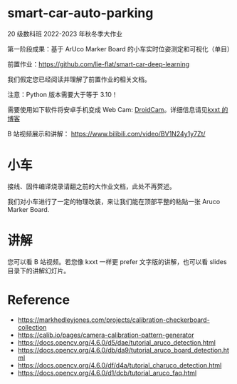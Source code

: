 # smart-car-auto-parking

20 级数科班 2022-2023 年秋冬季大作业

第一阶段成果：基于 ArUco Marker Board 的小车实时位姿测定和可视化（单目）

前置作业：https://github.com/lie-flat/smart-car-deep-learning

我们假定您已经阅读并理解了前置作业的相关文档。

注意：Python 版本需要大于等于 3.10！

需要使用如下软件将安卓手机变成 Web Cam: [DroidCam](https://www.dev47apps.com/)。详细信息请见[kxxt 的博客](https://www.kxxt.dev/blog/use-android-devices-as-cameras-in-opencv/)

B 站视频展示和讲解： https://www.bilibili.com/video/BV1N24y1y7Zt/

# 小车

接线、固件编译烧录请翻之前的大作业文档，此处不再赘述。

我们对小车进行了一定的物理改装，来让我们能在顶部平整的粘贴一张 Aruco Marker Board.

# 讲解

您可以看 B 站视频。若您像 kxxt 一样更 prefer 文字版的讲解，也可以看 slides 目录下的讲解幻灯片。

# Reference

- https://markhedleyjones.com/projects/calibration-checkerboard-collection
- https://calib.io/pages/camera-calibration-pattern-generator
- https://docs.opencv.org/4.6.0/d5/dae/tutorial_aruco_detection.html
- https://docs.opencv.org/4.6.0/db/da9/tutorial_aruco_board_detection.html
- https://docs.opencv.org/4.6.0/df/d4a/tutorial_charuco_detection.html
- https://docs.opencv.org/4.6.0/d1/dcb/tutorial_aruco_faq.html
